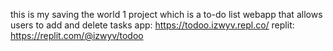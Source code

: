 this is my saving the world 1 project which is a to-do list webapp that allows users to add and delete tasks 
app: https://todoo.izwyv.repl.co/
replit: https://replit.com/@izwyv/todoo
